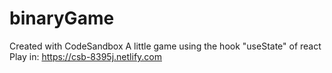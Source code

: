 # binaryGame
Created with CodeSandbox
A little game using the hook "useState" of react
Play in: https://csb-8395j.netlify.com
